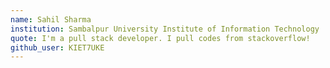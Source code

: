 ```yaml
---
name: Sahil Sharma
institution: Sambalpur University Institute of Information Technology
quote: I'm a pull stack developer. I pull codes from stackoverflow!
github_user: KIET7UKE
---
```

